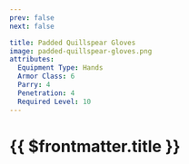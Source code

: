 ```yaml
---
prev: false
next: false

title: Padded Quillspear Gloves
image: padded-quillspear-gloves.png
attributes:
  Equipment Type: Hands
  Armor Class: 6
  Parry: 4
  Penetration: 4
  Required Level: 10
---
```


# {{ $frontmatter.title }}

<MyItemComponent :item="$frontmatter" />


